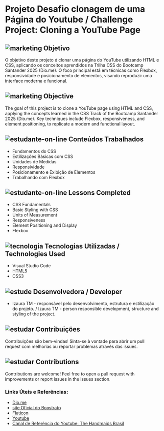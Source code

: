 # Projeto Desafio clonagem de uma Página do Youtube / Challenge Project: Cloning a YouTube Page

##  ![marketing](https://github.com/user-attachments/assets/427265f3-e3fc-4b0b-a74c-af0479de6693) Objetivo
O objetivo deste projeto é clonar uma página do YouTube utilizando HTML e CSS, aplicando os conceitos aprendidos na Trilha CSS do Bootcamp Santander 2025 (Dio.me). O foco principal está em técnicas como Flexbox, responsividade e posicionamento de elementos, visando reproduzir uma interface moderna e funcional.
## ![marketing](https://github.com/user-attachments/assets/427265f3-e3fc-4b0b-a74c-af0479de6693) Objective
The goal of this project is to clone a YouTube page using HTML and CSS, applying the concepts learned in the CSS Track of the Bootcamp Santander 2025 (Dio.me). Key techniques include Flexbox, responsiveness, and element positioning, to replicate a modern and functional layout.

## ![estudante-on-line](https://github.com/user-attachments/assets/b4214436-22d0-4153-9f4e-75497979ba3d) Conteúdos Trabalhados
* Fundamentos do CSS
* Estilizações Básicas com CSS
* Unidades de Medidas 
* Responsividade 
* Posicionamento e Exibição de Elementos 
* Trabalhando com Flexbox 

## ![estudante-on-line](https://github.com/user-attachments/assets/82482a78-0dd5-4edc-93b9-94916e16ad1f) Lessons Completed
* CSS Fundamentals
* Basic Styling with CSS
* Units of Measurement
* Responsiveness
* Element Positioning and Display
* Flexbox


## ![tecnologia](https://github.com/user-attachments/assets/b8ed55c1-a49c-4b8f-aca5-90000217d1e6) Tecnologias Utilizadas / Technologies Used
- Visual Studio Code
- HTML5
- CSS3
  
## ![estude](https://github.com/user-attachments/assets/f2f58f4e-c422-49af-8d03-67dfa175a54a) Desenvolvedora / Developer
* Izaura TM - responsável pelo desenvolvimento, estrutura e estilização do projeto.  /  Izaura TM - person responsible development, structure and styling of the project.
## ![estudar](https://github.com/user-attachments/assets/f6c093a1-7bf0-4bc9-978c-ee9f542de545) Contribuições
Contribuições são bem-vindas! Sinta-se à vontade para abrir um pull request com melhorias ou reportar problemas através das issues. 
 
## ![estudar](https://github.com/user-attachments/assets/669a01dd-8cdb-4fa9-aeee-5526f14ed045) Contributions
Contributions are welcome! Feel free to open a pull request with improvements or report issues in the issues section.
### Links Úteis e Referências: 
- [Dio.me](https://www.dio.me/)
- [site Oficial do Boostratp](https://getbootstrap.com/)
- [Flaticon](www.flaticon.com)
- [Youtube](https://www.youtube.com/)
- [Canal de Referência do Youtube: The Handmaids Brasil](https://www.youtube.com/@HandmaidsBrasil)

